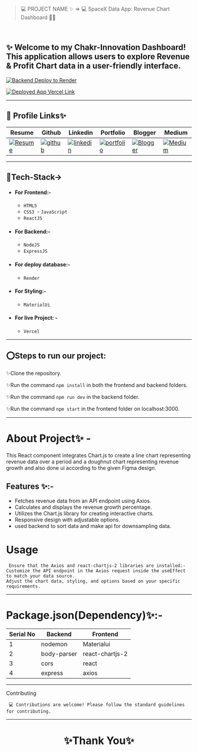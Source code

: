 > 💻 PROJECT NAME ✨ => 💻  SpaceX Data App: Revenue Chart Dashboard 🧑‍🏫
<br>

✨ Welcome to my Chakr-Innovation Dashboard! This application allows users to explore Revenue & Profit Chart data in a user-friendly interface.
---

[![Backend Deploy to Render ](https://img.shields.io/badge/Backend_Deployed_Render_Link-0A66C2?style=for-the-badge&logo=ko-fi&logoColor=white)](https://chakr.onrender.com/api/downsampled)

[![Deployed App Vercel Link](https://img.shields.io/badge/Deployed_App_Vercel_Link-000?style=for-the-badge&logo=ko-fi&logoColor=white)](https://chakr-innovation-pvt-ltd-ckli.vercel.app/)

---
## 🔗 Profile Links✨


| Resume | Github                                                                                                                                   | Linkedin                                                                                                                                                            | Portfolio                                                                                                                                    | Blogger                                                                                                                                                           | Medium                                                                                                                                    |
| ------------- | ---------------------------------------------------------------------------------------------------------------------------------------- | ------------------------------------------------------------------------------------------------------------------------------------------------------------------- | -------------------------------------------------------------------------------------------------------------------------------------------- | -------------------------------------------------------------------------------------------------------------------------------------------- | -------------------------------------------------------------------------------------------------------------------------------------------- |
| [![Resume](https://img.shields.io/badge/my_Resume-E75480?style=for-the-badge&logo=ko-fi&logoColor=white)](https://drive.google.com/file/d/1YE62u2ChjmlR-EKeqZ75UvFMg_KcY86T/view?usp=sharing) | [![github](https://img.shields.io/badge/github-1DA1F2?style=for-the-badge&logo=github&logoColor=white)](https://github.com/shikhu51197/)| [![linkedin](https://img.shields.io/badge/linkedin-0A66C2?style=for-the-badge&logo=linkedin&logoColor=white)](https://www.linkedin.com/in/shikha-gupta-12a2b5199) |[![portfolio](https://img.shields.io/badge/my_portfolio-18A303?style=for-the-badge&logo=ionic&logoColor=white)](https://shikhu51197.github.io/) |[![Blogger](https://img.shields.io/badge/Blogger-FE5A1D?style=for-the-badge&logo=Blogger&logoColor=white)](https://wwwartificial-intelligence.blogspot.com/) |[![Medium](https://img.shields.io/badge/Medium-000?style=for-the-badge&logo=Medium&logoColor=white)](https://medium.com/@sg780060) |  

---
## 💫Tech-Stack->

- #### For Frontend:-
  
   - `HTML5`
   - `CSS3`
   - `JavaScript`
   - `ReactJS`
    
 - #### For Backend:-
   
   - `NodeJS`
   - `ExpressJS`
     
- #### For deploy database:- 
    
   - `Render`
   
- #### For Styling:-
  
  - `MaterialUi`
  
- #### For live Project: -

  - `Vercel`
  
---
## ⭕Steps to run our project:

✨Clone the repository.

✨Run the command `npm install` in both the frontend and backend folders.

✨Run the command `npm run dev` in the backend folder.

✨Run the command `npm start` in the frontend folder on localhost:3000.

---
# About Project✨ - 
This React component integrates Chart.js to create a line chart representing revenue data over a period and a doughnut chart representing revenue growth and also done ui according to the given Figma design.

## Features ✨:-

- Fetches revenue data from an API endpoint using Axios.
- Calculates and displays the revenue growth percentage.
- Utilizes the Chart.js library for creating interactive charts.
- Responsive design with adjustable options.
- used backend to sort data and make api for downsampling data.

# Usage

     Ensure that the Axios and react-chartjs-2 libraries are installed:-
    Customize the API endpoint in the Axios request inside the useEffect to match your data source.
    Adjust the chart data, styling, and options based on your specific requirements.
---

# Package.json(Dependency)✨:-

 | Serial No  | Backend  |  Frontend     |
| ----------- | ---------|-------------- |
| 1 | nodemon  | Materialui |
| 2 | body-parser  | react-chartjs-2 |
| 3 | cors  | react |
| 4 | express | axios |

---
    
Contributing

     💻 Contributions are welcome! Please follow the standard guidelines for contributing.
---


<h1 align="center">✨Thank You✨</h1>

